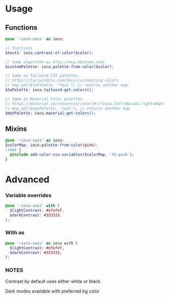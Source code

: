 # Usage

## Functions

```scss
@use '~ioco-sass' as ioco;

// functions
$test1: ioco.contrast-of-color($color);

// Same algorithm as http://mcg.mbitson.com/
$customPalette: ioco.palette-from-color($color);

// Same as Tailwind CSS palettes
// https://tailwindcss.com/docs/customizing-colors
// map.get($twPalette, 'teal'); // returns another map
$twPalette: ioco.tailwind-get-colors();

// Same as Material Color palettes
// https://material.io/resources/color/#!/?view.left=0&view.right=0&primary.color=512DA8
// map.get($matPalette, 'teal'); // returns another map
$matPalette: ioco.material-get-colors();
```

## Mixins

```scss
@use '~ioco-sass' as ioco;
$colorMap: ioco.palette-from-color(pink);
:root {
  @include add-color-css-variables($colorMap, 'th-pink');
}
```

# Advanced

### Variable overrides

```scss
@use '~ioco-sass' with (
  $lightContrast: #efefef,
  $darkContrast: #333333,
);
```

### With as

```scss
@use '~ioco-sass' as ioco with (
  $lightContrast: #efefef,
  $darkContrast: #333333,
);
```

### NOTES

Contrast by default uses either white or black.

Dark modes available with preferred bg color